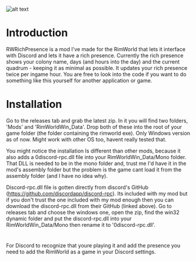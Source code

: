 
![alt text](https://i.imgur.com/TGihCLc.png)

# Introduction
RWRichPresence is a mod I've made for the RimWorld that lets it interface with Discord and lets it have a rich presence.
Currently the rich presence shows your colony name, days (and hours into the day) and the current quadrum - keeping it as minimal as possible. It updates your rich presence twice per ingame hour. You are free to look into the code if you want to do something like this yourself for another application or game. 

# Installation
Go to the releases tab and grab the latest zip. In it you will find two folders, 'Mods' and 'RimWorldWin_Data'. Drop both of these into the root of your game folder (the folder containing the rimworld exe). Only Windows version as of now. Might work with other OS too, havent really tested that.

You might notice the installation Is different than other mods, because it also adds a 0discord-rpc.dll file into your RimWorldWin_Data/Mono folder. That DLL is needed to be in the mono folder and, trust me I'd have it in the mod's assembly folder but the problem is the game cant load it from the assembly folder (and I have no idea why).

Discord-rpc.dll file is gotten directly from discord's GitHub (https://github.com/discordapp/discord-rpc). Its included with my mod but if you don't trust the one included with my mod enough then you can download the discord-rpc.dll from their GitHub (linked above). Go to releases tab and choose the windows one, open the zip, find the win32 dynamic folder and put the discord-rpc.dll into your RimWorldWin_Data/Mono then rename it to '0discord-rpc.dll'. 

#
For Discord to recognize that youre playing it and add the presence you need to add the RimWorld as a game in your Discord settings.
